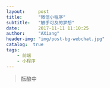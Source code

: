 ```yaml
---
layout:     post
title:      "微信小程序"
subtitle:   "触手可及的梦想"
date:       2017-11-11 11:10:25
author:     "AXiang"
header-img: "img/post-bg-webchat.jpg"
catalog:  true
tags:
    - 前端
    - 小程序
---
```


> 酝酿中